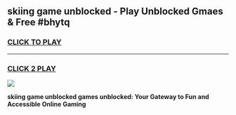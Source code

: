 
## skiing game unblocked - Play Unblocked Gmaes & Free #bhytq
<h3>
<a href="https://news.freeplayer.one?title=skiing_game_unblocked&ref=03M">CLICK TO PLAY</a></h3>
<hr>

<h3>
<a href="https://news.freeplayer.one?title=skiing_game_unblocked&ref=03M">CLICK 2 PLAY</a>
  
</h3>

<a href="https://news.freeplayer.one?title=skiing_game_unblocked&ref=03M"><img src="https://clearcache.store/games.png"></a>


**skiing game unblocked games unblocked: Your Gateway to Fun and Accessible Online Gaming**
